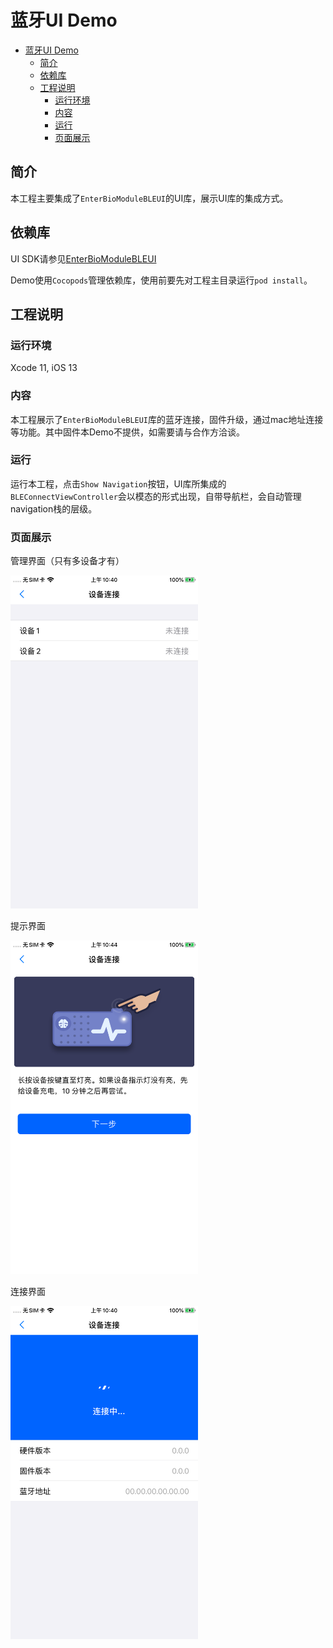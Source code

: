 # 蓝牙UI Demo

- [蓝牙UI Demo](#%e8%93%9d%e7%89%99ui-demo)
  - [简介](#%e7%ae%80%e4%bb%8b)
  - [依赖库](#%e4%be%9d%e8%b5%96%e5%ba%93)
  - [工程说明](#%e5%b7%a5%e7%a8%8b%e8%af%b4%e6%98%8e)
    - [运行环境](#%e8%bf%90%e8%a1%8c%e7%8e%af%e5%a2%83)
    - [内容](#%e5%86%85%e5%ae%b9)
    - [运行](#%e8%bf%90%e8%a1%8c)
    - [页面展示](#%e9%a1%b5%e9%9d%a2%e5%b1%95%e7%a4%ba)

## 简介 

本工程主要集成了`EnterBioModuleBLEUI`的UI库，展示UI库的集成方式。

## 依赖库

UI SDK请参见[EnterBioModuleBLEUI](../EnterBioModuleBLEUI/)

Demo使用`Cocopods`管理依赖库，使用前要先对工程主目录运行`pod install`。

## 工程说明

### 运行环境

Xcode 11, iOS 13

### 内容

本工程展示了`EnterBioModuleBLEUI`库的蓝牙连接，固件升级，通过mac地址连接等功能。其中固件本Demo不提供，如需要请与合作方洽谈。

### 运行

运行本工程，点击`Show Navigation`按钮，UI库所集成的`BLEConnectViewController`会以模态的形式出现，自带导航栏，会自动管理navigation栈的层级。

### 页面展示

管理界面（只有多设备才有）

<img src="https://github.com/Entertech/Enter-Biomodule-BLE-iOS-SDK/blob/master/img/IMG_0834.PNG" width="300">

提示界面

<img src="https://github.com/Entertech/Enter-Biomodule-BLE-iOS-SDK/blob/master/img/IMG_0836.PNG" width="300">

连接界面

<img src="https://github.com/Entertech/Enter-Biomodule-BLE-iOS-SDK/blob/master/img/IMG_0835.PNG" width="300">

